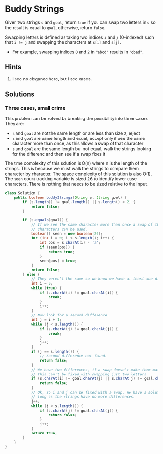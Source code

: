 # Buddy Strings

Given two strings `s` and `goal`, return `true` if you can swap two letters in
`s` so the result is equal to `goal`, otherwise, return `false`.

Swapping letters is defined as taking two indices `i` and `j` (0-indexed) such
that `i != j` and swapping the characters at `s[i]` and `s[j]`.

- For example, swapping indices `0` and `2` in `"abcd"` results in `"cbad"`.

## Hints

1. I see no elegance here, but I see cases.

## Solutions

### Three cases, small crime

This problem can be solved by breaking the possibility into three cases. They
are:

- `s` and `goal` are not the same length or are less than size `2`, reject
- `s` and `goal` are same length and equal, accept only if see the same
   character more than once, as this allows a swap of that character
- `s` and `goal` are the same length but not equal, walk the strings looking
  for the differenc and then see if a swap fixes it

The time complexity of this solution is O(n) where n is the length of the
strings. This is because we must walk the strings to compare them character
by character. The space complexity of this solution is also O(1). The `seen`
count tracking variable is sized 26 to identify lower case characters. There
is nothing that needs to be sized relative to the input.

```java
class Solution {
    public boolean buddyStrings(String s, String goal) {
        if (s.length() != goal.length() || s.length() < 2) {
            return false;
        }

        if (s.equals(goal)) {
            // If we see the same character more than once a swap of those
            // characters can be used.
            boolean[] seen = new boolean[26];
            for (int i = 0; i < s.length(); i++) {
                int pos = s.charAt(i) - 'a';
                if (seen[pos]) {
                    return true;
                }
                seen[pos] = true;
            }
            return false;
        } else {
            // They weren't the same so we know we have at least one difference.
            int i = 0;
            while (true) {
                if (s.charAt(i) != goal.charAt(i)) {
                    break;
                }
                i++;
            }
            // Now look for a second difference.
            int j = i + 1;
            while (j < s.length()) {
                if (s.charAt(j) != goal.charAt(j)) {
                    break;
                }
                j++;
            }
            if (j == s.length()) {
                // Second difference not found.
                return false;
            }
            // We have two differences, if a swap doesn't make them match up
            // this can't be fixed with swapping just two letters.
            if (s.charAt(i) != goal.charAt(j) || s.charAt(j) != goal.charAt(i)) {
                return false;
            }
            // Ok, so i and j can be fixed with a swap. We have a solution as
            // long as the strings have no more differences.
            j++;
            while (j < s.length()) {
                if (s.charAt(j) != goal.charAt(j)) {
                    return false;
                }
                j++;
            }
            return true;
        }
    }
}
```
